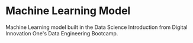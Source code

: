 # Machine Learning Model
Machine Learning model built in the Data Science Introduction from Digital Innovation One's Data Engineering Bootcamp.
